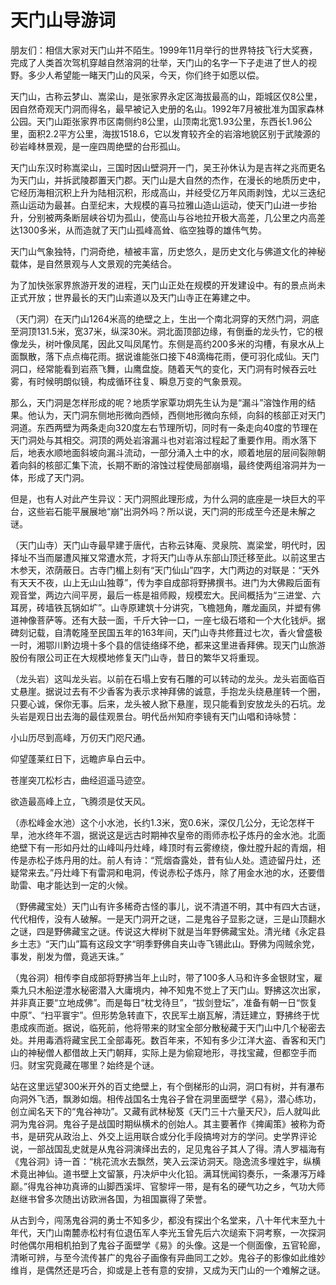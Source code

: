 # 天门山导游词  
朋友们：相信大家对天门山并不陌生。1999年11月举行的世界特技飞行大奖赛，完成了人类首次驾机穿越自然溶洞的壮举，天门山的名字一下子走进了世人的视野。多少人希望能一睹天门山的风采，今天，你们终于如愿以偿。  

天门山，古称云梦山、嵩梁山，是张家界永定区海拔最高的山，距城区仅8公里，因自然奇观天门洞而得名，最早被记入史册的名山。1992年7月被批准为国家森林公园。天门山距张家界市区南侧约8公里，山顶南北宽1.93公里，东西长1.96公里，面积2.2平方公里，海拔1518.6，它以发育较齐全的岩溶地貌区别于武陵源的砂岩峰林景观，是一座四周绝壁的台形孤山。  

天门山东汉时称嵩梁山，三国时因山壁洞开一门，吴王孙休认为是吉祥之兆而更名为天门山，并拆武陵郡置天门郡。天门山是大自然的杰作，在漫长的地质历史中，它经历海相沉积上升为陆相沉积，形成高山，并经受亿万年风雨剥蚀，尤以三迭纪燕山运动为最甚。白垩纪末，大规模的喜马拉雅山造山运动，使天门山进一步抬升，分别被两条断层峡谷切为孤山，使高山与谷地拉开极大高差，几公里之内高差达1300多米，从而造就了天门山孤峰高耸、临空独尊的雄伟气势。  

天门山气象独特，门洞奇绝，植被丰富，历史悠久，是历史文化与佛道文化的神秘载体，是自然景观与人文景观的完美结合。  

为了加快张家界旅游开发的进程，天门山正处在规模的开发建设中。有的景点尚未正式开放；世界最长的天门山索道以及天门山寺正在筹建之中。  

（天门洞）在天门山1264米高的绝壁之上，生出一个南北洞穿的天然门洞，洞底至洞顶131.5米，宽37米，纵深30米。洞北面顶部边缘，有倒垂的龙头竹，它的根像龙头，树叶像凤尾，因此又叫凤尾竹。东侧是高约200多米的沟槽，有泉水从上面飘散，落下点点梅花雨。据说谁能张口接下48滴梅花雨，便可羽化成仙。天门洞口，经常能看到岩燕飞舞，山鹰盘旋。随着天气的变化，天门洞有时候吞云吐雾，有时候明朗似镜，构成循环往复、瞬息万变的气象景观。  

那么，天门洞是怎样形成的呢？地质学家覃功炯先生认为是“漏斗”溶蚀作用的结果。他认为，天门洞东侧地形微向西倾，西侧地形微向东倾，向斜的核部正对天门洞道。东西两壁为两条走向320度左右节理所切，同时有一条走向40度的节理在天门洞处与其相交。洞顶的两处岩溶漏斗也对岩溶过程起了重要作用。雨水落下后，地表水顺地面斜坡向漏斗流动，一部分涌入土中的水，顺着地层的层间裂隙朝着向斜的核部汇集下流，长期不断的溶蚀过程使局部崩塌，最终使两组溶洞并为一体，形成了天门洞。  

但是，也有人对此产生异议：天门洞照此理形成，为什么洞的底座是一块巨大的平台，这些岩石能平展展地“崩”出洞外吗？所以说，天门洞的形成至今还是未解之谜。  

（天门山寺）天门山寺最早建于唐代，古称云钵庵、灵泉院、嵩梁堂，明代时，因择址不当而屡遭风摧又常遭水荒，才将天门山寺从东部山顶迁移至此。以前这里古木参天，浓荫蔽日。古寺门楣上刻有“天门仙山”四字，大门两边的对联是：“天外有天天不夜，山上无山山独尊”，传为李自成部将野拂撰书。进门为大佛殿后面有观音堂，两边六间平房，最后一栋是祖师殿，规模宏大。民间概括为“三进堂、六耳房，砖墙铁瓦锅如圹”。山寺原建筑十分讲究，飞檐翘角，雕龙画凤，并塑有佛道神像菩萨等。还有大鼓一面，千斤大钟一口，一座七级石塔和一个大化钱炉。据碑刻记载，自清乾隆至民国五年的163年间，天门山寺共修葺过七次，香火曾盛极一时，湘鄂川黔边境十多个县的信徒络绎不绝，都来这里进香拜佛。现天门山旅游股份有限公司正在大规模地修复天门山寺，昔日的繁华又将重现。  

（龙头岩）这叫龙头岩。以前在石塌上安有石雕的可以转动的龙头。龙头岩面临百丈悬崖。据说过去有不少香客为表示求神拜佛的诚意，手抱龙头绕悬崖转一个圈，只要心诚，保你无事。后来，龙头被人掀下悬崖，现只能看到安放龙头的石坑。龙头岩是观日出去海的最佳观景台。明代岳州知府李镜有天门山唱和诗咏赞：  

小山历尽到高峰，万仞天门咫尺通。  

仰望蓬莱红日下，远瞻庐阜白云中。  

苍崖突兀松杉古，曲经迢遥马迹空。  

欲造最高峰上立，飞腾须是仗天风。  

（赤松峰金水池）这个小水池，长约1.3米，宽0.6米，深仅几公分，无论怎样干旱，池水终年不涸，据说这是远古时期神农皇帝的雨师赤松子炼丹的金水池。北面绝壁下有一形如丹灶的山峰叫丹灶峰，峰顶时有云雾缭绕，像灶膛升起的青烟，相传是赤松子炼丹用的灶。前人有诗：“荒烟杳露处，昔有仙人处。遗迹留丹灶，还疑常来去。”丹灶峰下有雷洞和电洞，传说赤松子炼丹，除了用金水池的水，还要借助雷、电才能达到一定的火候。  

（野佛藏宝处）天门山有许多稀奇古怪的事儿，说不清道不明，其中有四大古谜，代代相传，没有人破解。一是天门洞开之谜，二是鬼谷子显影之谜，三是山顶翻水之谜，四是野佛藏宝之谜。传说这大榉树下就是当年野佛藏宝处。清光绪《永定县乡土志》“天门山”篇有这段文字“明季野佛自夹山寺飞锡此山。野佛为闯贼余党，事发，削发为僧，竟逃天诛。”  

（鬼谷洞）相传李自成部将野拂当年上山时，带了100多人马和许多金银财宝，雇乘九只木船逆澧水秘密潜入大庸境内，神不知鬼不觉上了天门山。野拂这次出家，并非真正要“立地成佛”。而是每日“枕戈待旦”，“拔剑登坛”，准备有朝一日“恢复中原”、“扫平寰宇”。但形势急转直下，农民军土崩瓦解，清廷建立，野拂终于忧患成疾而逝。据说，临死前，他将带来的财宝全部分散秘藏于天门山中几个秘密去处。并用毒酒将藏宝民工全部毒死。数百年来，不知有多少江洋大盗、香客和天门山的神秘僧人都借故上天门朝拜，实际上是为偷窥地形，寻找宝藏，但都空手而归。财宝究竟藏在哪里？始终是个谜。  

站在这里远望300米开外的百丈绝壁上，有个倒梯形的山洞，洞口有树，并有瀑布向洞外飞洒，飘渺如烟。相传战国名士鬼谷子曾在洞里面壁学《易》，潜心练功，创立闻名天下的“鬼谷神功”。又藏有武林秘笈《天门三十六量天尺》，后人就叫此洞为鬼谷洞。鬼谷子是战国时期纵横术的创始人。其主要著作《捭阖策》被称为奇书，是研究从政治上、外交上运用联合或分化手段搞垮对方的学问。史学界评论说，一部战国乱史就是从鬼谷洞演绎出去的，足见鬼谷子其人了得。清人罗福海有《鬼谷洞》诗一首：“桃花流水去飘然，笑入云深访洞天。隐逸流多埋姓宇，纵横术竟出神仙。道书壁上文留篆，丹决炉中火化铅。满耳恍闻钧奏乐，一条瀑泻万峰巅。”得鬼谷神功真谛的山脚西溪坪、官黎坪一带，是有名的硬气功之乡，气功大师赵继书曾多次随出访欧洲各国，为祖国赢得了荣誉。  

从古到今，闯荡鬼谷洞的勇士不知多少，都没有探出个名堂来，八十年代末至九十年代，天门山南麓赤松村有位退伍军人李光玉曾先后六次缒索下洞考察，一次探洞时他偶尔用相机拍到了鬼谷子面壁学《易》的头像。这是一个侧面像，五官轮廊，清晰可辨，与至今流传甚广的鬼谷子画像有异曲同工之妙。鬼谷子的影像如此维妙维肖，是偶然还是巧合，抑或是上苍有意的安排，又成为天门山的一个难解之谜。  
<!-- Last processed: 2025-07-22 03:44:22 -->
